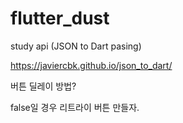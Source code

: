 # flutter_dust

study api (JSON to Dart pasing)

https://javiercbk.github.io/json_to_dart/


버튼 딜레이 방법?

false일 경우 리트라이 버튼 만들자.